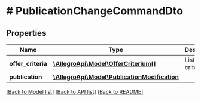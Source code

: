 # # PublicationChangeCommandDto

## Properties

Name | Type | Description | Notes
------------ | ------------- | ------------- | -------------
**offer_criteria** | [**\AllegroApi\Model\OfferCriterium[]**](OfferCriterium.md) | List of offer criteria | [optional]
**publication** | [**\AllegroApi\Model\PublicationModification**](PublicationModification.md) |  | [optional]

[[Back to Model list]](../../README.md#models) [[Back to API list]](../../README.md#endpoints) [[Back to README]](../../README.md)
